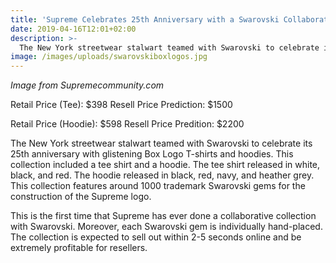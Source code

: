 ```yaml
---
title: 'Supreme Celebrates 25th Anniversary with a Swarovski Collaboration'
date: 2019-04-16T12:01+02:00
description: >-
  The New York streetwear stalwart teamed with Swarovski to celebrate its 25th anniversary with glistening Box Logo T-shirts and hoodies. This collection included a tee shirt and a hoodie. The tee shirt released in white, black, and red. The hoodie released in black, red, navy, and heather grey.
image: /images/uploads/swarovskiboxlogos.jpg
---
```

*Image from Supremecommunity.com*

Retail Price (Tee): $398
Resell Price Prediction: $1500

Retail Price (Hoodie): $598
Resell Price Predition: $2200

The New York streetwear stalwart teamed with Swarovski to celebrate its 25th anniversary with glistening Box Logo T-shirts and hoodies. This collection included a tee shirt and a hoodie. The tee shirt released in white, black, and red. The hoodie released in black, red, navy, and heather grey. This collection features around 1000 trademark Swarovski gems for the construction of the Supreme logo.

This is the first time that Supreme has ever done a collaborative collection with Swarovski. Moreover, each Swarovski gem is individually hand-placed. The collection is expected to sell out within 2-5 seconds online and be extremely profitable for resellers.
